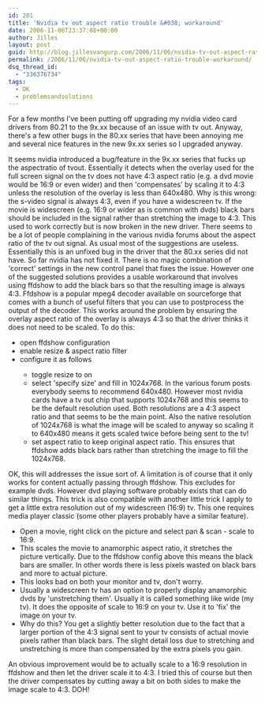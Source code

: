 ```yaml
---
id: 201
title: 'Nvidia tv out aspect ratio trouble &#038; workaround'
date: 2006-11-06T23:37:08+00:00
author: Jilles
layout: post
guid: http://blog.jillesvangurp.com/2006/11/06/nvidia-tv-out-aspect-ratio-trouble-workaround/
permalink: /2006/11/06/nvidia-tv-out-aspect-ratio-trouble-workaround/
dsq_thread_id:
  - "336376734"
tags:
  - OK
  - problemsandsolutions
---
```

For a few months I've been putting off upgrading my nvidia video card drivers from 80.21 to the 9x.xx because of an issue with tv out. Anyway, there's a few other bugs in the 80.xx series that have been annoying me and several nice features in the new 9x.xx series so I upgraded anyway.

It seems nvidia introduced a bug/feature in the 9x.xx series that fucks up the aspectratio of tvout. Essentially it detects when the overlay used for the full screen signal on the tv does not have 4:3 aspect ratio (e.g. a dvd movie would be 16:9 or even wider) and then 'compensates' by scaling it to 4:3 unless the resolution of the overlay is less than 640x480. Why is this wrong: the s-video signal is always 4:3, even if you have a widescreen tv. If the movie is widescreen (e.g. 16:9 or wider as is common with dvds) black bars should be included in the signal rather than stretching the image to 4:3. This used to work correctly but is now broken in the new driver.
There seems to be a lot of people complaining in the various nvidia forums about the aspect ratio of the tv out signal. As usual most of the suggestions are useless. Essentially this is an unfixed bug in the driver that the 80.xx series did not have. So far nvidia has not fixed it. There is no magic combination of 'correct' settings in the new control panel that fixes the issue. However one of the suggested solutions provides a usable workaround that involves using ffdshow to add the black bars so that the resulting image is always 4:3. Ffdshow is a popular mpeg4 decoder available on sourceforge that comes with a bunch of useful filters that you can use to postprocess the output of the decoder. This works around the problem by ensuring the overlay aspect ratio of the overlay is always 4:3 so that the driver thinks it does not need to be scaled.
To do this:
<ul>
	<li>open  ffdshow configuration</li>
	<li>enable resize & aspect ratio filter</li>
	<li>configure it as follows</li>
<ul>
	<li>toggle resize to on</li>
	<li>select 'specify size' and fill in 1024x768. In the various forum posts everybody seems to recommend 640x480. However most nvidia cards have a tv out chip that supports 1024x768 and this seems to be the default resolution used. Both resolutions are a 4:3 aspect ratio and that seems to be the main point. Also the native resolution of 1024x768 is what the image will be scaled to anyway so scaling it to 640x480 means it gets scaled twice before being sent to the tv!</li>
	<li>set aspect ratio to keep original aspect ratio. This ensures that ffdshow adds black bars rather than stretching the image to fill the 1024x768.</li>
</ul>
</ul>
OK, this will addresses the issue sort of. A limitation is of course that it only works for content actually passing through ffdshow. This excludes for example dvds. However dvd playing software probably exists that can do similar things. This trick is also compatible with another little trick I apply to get a little extra resolution out of my widescreen (16:9) tv. This one requires media player classic (some other players probably have a similar feature).
<ul>
	<li>Open a movie, right click on the picture and select pan & scan - scale to 16:9.</li>
	<li>This scales the movie to anamorphic aspect ratio, it stretches the picture vertically. Due to the ffdshow config above this means the black bars are smaller. In other words there is less pixels wasted on black bars and more to actual picture.</li>
	<li>This looks bad on both your monitor and tv, don't worry.</li>
	<li>Usually a widescreen tv has an option to properly display anamorphic dvds by 'unstretching them'. Usually it is called something like wide (my tv). It does the opposite of scale to 16:9 on your tv. Use it to 'fix' the image on your tv.</li>
	<li>Why do this? You get a slightly better resolution due to the fact that a larger portion of the 4:3 signal sent to your tv consists of actual movie pixels rather than black bars. The slight detail loss due to stretching and unstretching is more than compensated by the extra pixels you gain.</li>
</ul>
An obvious improvement would be to actually scale to a 16:9 resolution in ffdshow and then let the driver scale it to 4:3. I tried this of course but then the driver compensates by cutting away a bit on both sides to make the image scale to 4:3. DOH!
